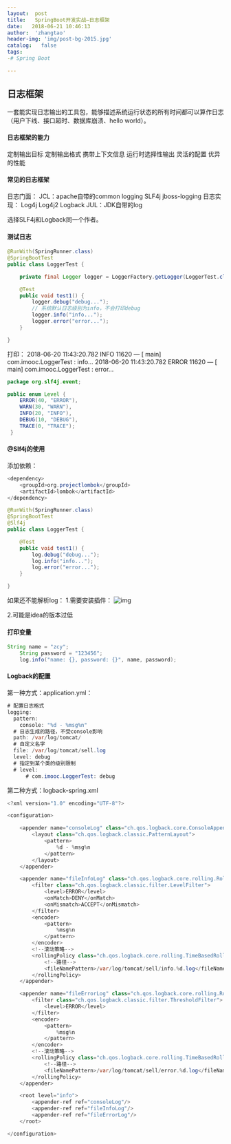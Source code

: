 ```yaml
---
layout:  post
title:   SpringBoot开发实战—日志框架
date:   2018-06-21 10:46:13
author:  'zhangtao'
header-img: 'img/post-bg-2015.jpg'
catalog:   false
tags:
-# Spring Boot

---
```




## 日志框架

一套能实现日志输出的工具包，能够描述系统运行状态的所有时间都可以算作日志（用户下线、接口超时、数据库崩溃、hello world）。

#### 日志框架的能力

定制输出目标  定制输出格式  携带上下文信息  运行时选择性输出  灵活的配置  优异的性能

#### 常见的日志框架

日志门面：  JCL：apache自带的common logging  SLF4j  jboss-logging  日志实现：  Log4j  Log4j2  Logback  JUL：JDK自带的log

选择SLF4j和Logback同一个作者。

#### 测试日志

```java
@RunWith(SpringRunner.class)
@SpringBootTest
public class LoggerTest {

    private final Logger logger = LoggerFactory.getLogger(LoggerTest.class);

    @Test
    public void test1() {
        logger.debug("debug...");
        // 系统默认日志级别为info，不会打印debug
        logger.info("info...");
        logger.error("error...");
    }

}
```

打印：  2018-06-20 11:43:20.782 INFO 11620 — [ main] com.imooc.LoggerTest : info…  2018-06-20 11:43:20.782 ERROR 11620 — [ main] com.imooc.LoggerTest : error…

```java
package org.slf4j.event;

public enum Level {
    ERROR(40, "ERROR"),
    WARN(30, "WARN"),
    INFO(20, "INFO"),
    DEBUG(10, "DEBUG"),
    TRACE(0, "TRACE");
 }
```

#### @Slf4j的使用

添加依赖：

```java
<dependency>
    <groupId>org.projectlombok</groupId>
    <artifactId>lombok</artifactId>
</dependency>
```

```java
@RunWith(SpringRunner.class)
@SpringBootTest
@Slf4j
public class LoggerTest {

    @Test
    public void test1() {
        log.debug("debug...");
        log.info("info...");
        log.error("error...");
    }

}
```


如果还不能解析log：  1.需要安装插件：  ![img](https://img-blog.csdn.net/20180620122138271?watermark/2/text/aHR0cHM6Ly9ibG9nLmNzZG4ubmV0L3dzemN5MTk5NTAz/font/5a6L5L2T/fontsize/400/fill/I0JBQkFCMA==/dissolve/70)

2.可能是idea的版本过低

#### 打印变量

```java
String name = "zcy";
    String password = "123456";
    log.info("name: {}, password: {}", name, password);
```

#### Logback的配置

第一种方式：application.yml：

```java
# 配置日志格式
logging:
  pattern:
    console: "%d - %msg%n"
  # 日志生成的路径，不受console影响
  path: /var/log/tomcat/
  # 自定义名字
  file: /var/log/tomcat/sell.log
  level: debug
  # 指定到某个类的级别限制
  # level:
      # com.imooc.LoggerTest: debug
```

第二种方式：logback-spring.xml

```java
<?xml version="1.0" encoding="UTF-8"?>

<configuration>

    <appender name="consoleLog" class="ch.qos.logback.core.ConsoleAppender">
        <layout class="ch.qos.logback.classic.PatternLayout">
            <pattern>
                %d - %msg%n
            </pattern>
        </layout>
    </appender>

    <appender name="fileInfoLog" class="ch.qos.logback.core.rolling.RollingFileAppender">
        <filter class="ch.qos.logback.classic.filter.LevelFilter">
            <level>ERROR</level>
            <onMatch>DENY</onMatch>
            <onMismatch>ACCEPT</onMismatch>
        </filter>
        <encoder>
            <pattern>
                %msg%n
            </pattern>
        </encoder>
        <!--滚动策略-->
        <rollingPolicy class="ch.qos.logback.core.rolling.TimeBasedRollingPolicy">
            <!--路径-->
            <fileNamePattern>/var/log/tomcat/sell/info.%d.log</fileNamePattern>
        </rollingPolicy>
    </appender>

    <appender name="fileErrorLog" class="ch.qos.logback.core.rolling.RollingFileAppender">
        <filter class="ch.qos.logback.classic.filter.ThresholdFilter">
            <level>ERROR</level>
        </filter>
        <encoder>
            <pattern>
                %msg%n
            </pattern>
        </encoder>
        <!--滚动策略-->
        <rollingPolicy class="ch.qos.logback.core.rolling.TimeBasedRollingPolicy">
            <!--路径-->
            <fileNamePattern>/var/log/tomcat/sell/error.%d.log</fileNamePattern>
        </rollingPolicy>
    </appender>

    <root level="info">
        <appender-ref ref="consoleLog"/>
        <appender-ref ref="fileInfoLog"/>
        <appender-ref ref="fileErrorLog"/>
    </root>

</configuration>
```

